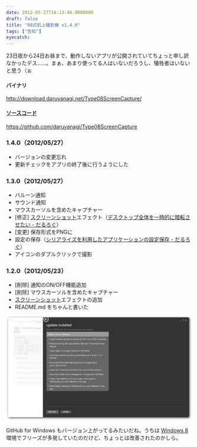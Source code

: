 ```yaml
---
date: 2012-05-27T16:13:48.0000000
draft: false
title: "08式机上撮影機 v1.4.0"
tags: ["告知"]
eyecatch: 
---
```

<p>23日夜から24日お昼まで、動作しないアプリが公開されていてちょっと申し訳なかったデス……。まぁ、あまり使ってる人はいないだろうし、犠牲者はいないと思う（ぉ</p>

<div class="section">
<h4>バイナリ</h4>
<p><a href="http://download.daruyanagi.net/Type08ScreenCapture/">http://download.daruyanagi.net/Type08ScreenCapture/</a></p>

</div>
<div class="section">
<h4><a class="keyword" href="http://d.hatena.ne.jp/keyword/%A5%BD%A1%BC%A5%B9%A5%B3%A1%BC%A5%C9">ソースコード</a></h4>
<p><a href="https://github.com/daruyanagi/Type08ScreenCapture">https://github.com/daruyanagi/Type08ScreenCapture</a></p>

</div>
<div class="section">
<h3>1.4.0（2012/05/27）</h3>

<ul>
<li>バージョンの変更忘れ</li>
<li>更新チェックをアプリの終了後に行うようにした</li>
</ul>
</div>
<div class="section">
<h3>1.3.0（2012/05/27）</h3>

<ul>
<li>バルーン通知</li>
<li>サウンド通知</li>
<li>マウスカーソルを含めたキャプチャー</li>
<li>[修正] <a class="keyword" href="http://d.hatena.ne.jp/keyword/%A5%B9%A5%AF%A5%EA%A1%BC%A5%F3%A5%B7%A5%E7%A5%C3%A5%C8">スクリーンショット</a>エフェクト（<a href="http://daruyanagi.hatenablog.com/entry/2012/05/27/155731">&#x30C7;&#x30B9;&#x30AF;&#x30C8;&#x30C3;&#x30D7;&#x5168;&#x4F53;&#x3092;&#x4E00;&#x6642;&#x7684;&#x306B;&#x6697;&#x8EE2;&#x3055;&#x305B;&#x305F;&#x3044; - &#x3060;&#x308B;&#x308D;&#x3050;</a>）</li>
<li>[変更] 保存形式をPNGに</li>
<li>設定の保存（<a href="http://daruyanagi.hatenablog.com/entry/2012/05/27/160704">&#x30B7;&#x30EA;&#x30A2;&#x30E9;&#x30A4;&#x30BA;&#x3092;&#x5229;&#x7528;&#x3057;&#x305F;&#x30A2;&#x30D7;&#x30EA;&#x30B1;&#x30FC;&#x30B7;&#x30E7;&#x30F3;&#x306E;&#x8A2D;&#x5B9A;&#x4FDD;&#x5B58; - &#x3060;&#x308B;&#x308D;&#x3050;</a>）</li>
<li>アイコンのダブルクリックで撮影</li>
</ul>
</div>
<div class="section">
<h3>1.2.0（2012/05/23）</h3>

<ul>
<li>[削除] 通知のON/OFF機能追加</li>
<li>[削除] マウスカーソルを含めたキャプチャー</li>
<li><a class="keyword" href="http://d.hatena.ne.jp/keyword/%A5%B9%A5%AF%A5%EA%A1%BC%A5%F3%A5%B7%A5%E7%A5%C3%A5%C8">スクリーンショット</a>エフェクトの追加</li>
<li>README.md をちゃんと書いた</li>
</ul><p><img src="20120527161014.png" alt="f:id:daruyanagi:20120527161014p:plain" title="f:id:daruyanagi:20120527161014p:plain" class="hatena-fotolife"></p><p>GitHub for Windows もバージョン上がってるみたいだね。うちは <a class="keyword" href="http://d.hatena.ne.jp/keyword/Windows%208">Windows 8</a> 環境でフリーズが多発していたのだけど、ちょっとは改善されたのかしら。</p>

</div>